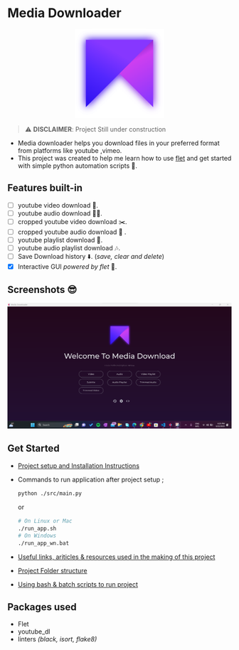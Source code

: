 # Media Downloader

<center>
<img src="./src/gui/assets/images/icon.png" alt="media downloader logo" width="200">
</center>

> ⚠️ **DISCLAIMER**: Project Still under construction

- Media downloader helps you download files in your preferred format from platforms like youtube ,vimeo.
- This project was created to help me learn how to use [flet](https://flet.dev/docs/) and get started with simple python automation scripts 🦾.

## Features built-in

- [ ] youtube video download 🎥.
- [ ] youtube audio download 👂🏿.
- [ ] cropped youtube video download ✂️.
- [ ] cropped youtube audio download 🎼 .
- [ ] youtube playlist download 📃.
- [ ] youtube audio playlist download 🎶.
- [ ] Save Download history ⬇️. (_save, clear and delete_)
- [x] Interactive GUI _powered by flet_ 🐤.

## Screenshots 😎

![](./docs/images/home%20page.png)

## Get Started

- [Project setup and Installation Instructions](./docs/installation.md)

- Commands to run application after project setup ;

  ```bash
  python ./src/main.py
  ```

  or

  ```bash
  # On Linux or Mac
  ./run_app.sh
  # On Windows
  ./run_app_wn.bat
  ```

- [Useful links, ariticles & resources used in the making of this project ](./tut.md)
- [Project Folder structure](./docs/folder-structure.md)
- [Using bash & batch scripts to run project](./docs/using-run_app-script.md)

## Packages used

- Flet
- youtube_dl
- linters _(black, isort, flake8)_
